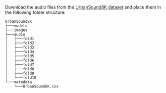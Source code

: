 Download the audio files from the [UrbanSound8K dataset](https://urbansounddataset.weebly.com/urbansound8k.html) and place them in the following folder structure:

```
UrbanSound8K
├───models
├───images
├───audio
│   ├───fold1
│   ├───fold2
│   ├───fold3
│   ├───fold4
│   ├───fold5
│   ├───fold6
│   ├───fold7
│   ├───fold8
│   ├───fold9
│   └───fold10
└───metadata
    └───UrbanSound8K.csv
```